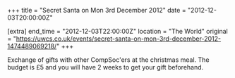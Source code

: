 +++
title = "Secret Santa on Mon 3rd December 2012"
date = "2012-12-03T20:00:00Z"

[extra]
end_time = "2012-12-03T22:00:00Z"
location = "The World"
original = "https://uwcs.co.uk/events/secret-santa-on-mon-3rd-december-2012-1474489069218/"
+++

Exchange of gifts with other CompSoc'ers at the christmas meal. The budget is £5 and you will have 2 weeks to get your gift beforehand.

